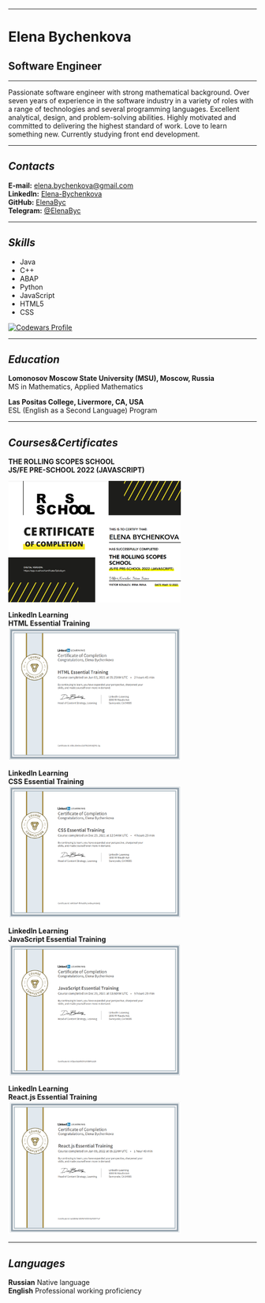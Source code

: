 ********* 
# Elena Bychenkova
## Software Engineer

********* 

Passionate software engineer with strong mathematical background. Over seven years of experience in the software industry in a variety of roles with a range of technologies and several programming languages. Excellent analytical, design, and problem-solving abilities. Highly motivated and committed to delivering the highest standard of work. Love to learn something new. Currently studying front end development.

********* 

## _Contacts_  
**E-mail:** elena.bychenkova@gmail.com  
**LinkedIn:** [Elena-Bychenkova](https://www.linkedin.com/in/elena-bychenkova/)  
**GitHub:** [ElenaByc](https://github.com/ElenaByc)  
**Telegram:** [@ElenaByc](https://t.me/elenabyc)  

********* 

## _Skills_
* Java
* C++
* ABAP
* Python
* JavaScript
* HTML5
* CSS


[![Codewars Profile](https://www.codewars.com/users/ElenaByc/badges/large)](https://www.codewars.com/users/ElenaByc)


********* 

## _Education_
**Lomonosov Moscow State University (MSU), Moscow, Russia**  
MS in Mathematics, Applied Mathematics  
  
**Las Positas College, Livermore, CA, USA**  
ESL (English as a Second Language) Program

********* 

## _Courses&Certificates_
**THE ROLLING SCOPES SCHOOL  
JS/FE PRE-SCHOOL 2022 (JAVASCRIPT)**  
  
[<img src="./assets/rss_stage0.png" alt="RSS Stage0 Sertificate" width="350"/>](https://rs.school/js-stage0/)
  
  
**LinkedIn Learning  
HTML Essential Training**  
[<img src="./assets/html.png" alt="HTML Sertificate" width="350"/>](https://www.linkedin.com/learning/html-essential-training-4)


**LinkedIn Learning  
CSS Essential Training**  
[<img src="./assets/css.png" alt="CSS Sertificate" width="350"/>](https://www.linkedin.com/learning/css-essential-training-3/)
  
  
**LinkedIn Learning  
JavaScript Essential Training**  
[<img src="./assets/js.png" alt="JavaScript Sertificate" width="350"/>](https://www.linkedin.com/learning/javascript-essential-training/)
  
  
**LinkedIn Learning  
React.js Essential Training**  
[<img src="./assets/react.png" alt="React.js Sertificate" width="350"/>](https://www.linkedin.com/learning/react-js-essential-training/)


********* 

## _Languages_
**Russian** Native language  
**English** Professional working proficiency


